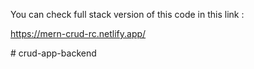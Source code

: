 You can check full stack version of this code in this link :

https://mern-crud-rc.netlify.app/

#   c r u d - a p p - b a c k e n d 
 
 
